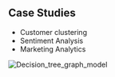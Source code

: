 ## Case Studies



* Customer clustering
* Sentiment Analysis
* Marketing Analytics






![Decision_tree_graph_model](https://user-images.githubusercontent.com/30737713/72773077-f8692500-3bd3-11ea-8bd3-754a18198a61.png)
